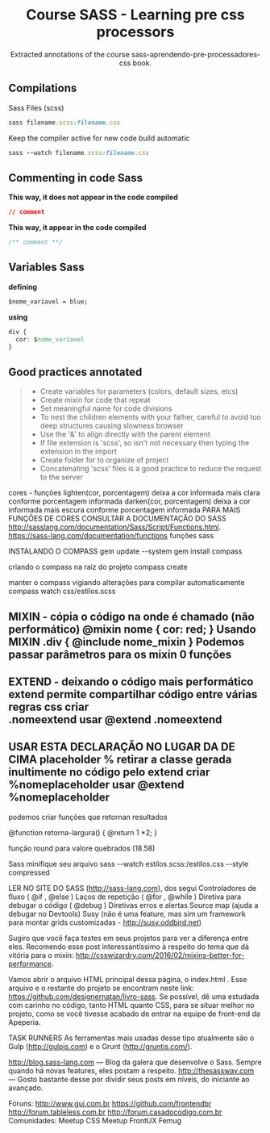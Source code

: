 <div align="center">
  <h1>Course SASS - Learning pre css processors</h1>
  <p>
    Extracted annotations of the course sass-aprendendo-pre-processadores-css book.
  </p>
</div>

## Compilations
Sass Files (scss)
```rb
sass filename.scss:filename.css
```

Keep the compiler active for  new code build automatic
```rb
sass --watch filename.scss:filename.css
```

## Commenting in code Sass

**This way, it does not appear in the code compiled**
``` css
// comment
```

**This way, it appear in the code compiled**
``` css
/** comment **/ 
```

## Variables Sass

**defining**
``` css
$nome_variavel = blue;
```

**using**
``` css
div {
  cor: $nome_variavel
}
```

## Good practices annotated
>
> - Create variables for parameters (colors, default sizes, etcs)
> - Create mixin for code that repeat
> - Set meaningful name for code divisions
> - To nest the children elements with your father, careful to avoid too deep structures causing slowness browser
> - Use the '&' to align directly with the parent element
> - If file extension is 'scss', so isn't not necessary then typing the extension in the import
> - Create folder for to organize of project
> - Concatenating 'scss' files is a good practice to reduce the request to the server

cores - funções
lighten(cor, porcentagem) deixa a cor informada mais clara conforme porcentagem informada
darken(cor, porcentagem) deixa a cor informada mais escura conforme porcentagem informada
PARA MAIS FUNÇÕES DE CORES CONSULTAR A DOCUMENTAÇÃO DO SASS
http://sasslang.com/documentation/Sass/Script/Functions.html.
https://sass-lang.com/documentation/functions funções sass


INSTALANDO O COMPASS
gem	update	--system
gem	install	compass

criando o compass na raiz do projeto
compass create

manter o compass vigiando alterações para compilar automaticamente
compass	watch css/estilos.scss


MIXIN - cópia o código na onde é chamado (não performático)
@mixin nome {
	cor: red;
}
Usando MIXIN
.div {
	@include nome_mixin
}
Podemos passar parâmetros para os mixin 0 funções
---------------
EXTEND - deixando o código mais performático
extend permite compartilhar código entre várias regras css
criar   
    .nomeextend
usar
    @extend .nomeextend
---------------
USAR ESTA DECLARAÇÃO NO LUGAR DA DE CIMA
placeholder % retirar a classe gerada inultimente no código pelo extend
criar
    %nomeplaceholder
usar
    @extend %nomeplaceholder
---------------
podemos criar funções que retornan resultados

@function retorna-largura() {
	@return 1 *2;
}

função round para valore quebrados (18.58)

Sass	minifique	seu	arquivo
sass	--watch	estilos.scss:/estilos.css	--style	compressed

LER NO SITE DO SASS (http://sass-lang.com),	dos	segui
Controladores	de	fluxo	(	@if	,		@else	)
Laços	de	repetição	(	@for	,		@while	)
Diretiva	para	debugar	o	código	(	@debug	)
Diretivas	erros	e	alertas
Source	map	(ajuda	a	debugar	no	Devtools)
Susy	(não	é	uma	feature,	mas	sim	um	framework	para
montar	grids	customizadas	-	http://susy.oddbird.net)

Sugiro	 que	 você	 faça	 testes	 em	 seus	 projetos	 para	 ver	 a
diferença	 entre	 eles.	 Recomendo	 esse	 post	 interessantíssimo	 à
respeito	 do	 tema	 que	 dá	 vitória	 para	 o	 mixin:
http://csswizardry.com/2016/02/mixins-better-for-performance.

Vamos	 abrir	 o	 arquivo	 HTML	 principal	 dessa	 página,	 o
	index.html	.	Esse	arquivo	e	o	 restante	do	projeto	 se	encontram
neste	 link:	 https://github.com/designernatan/livro-sass.	 Se
possível,	 dê	 uma	 estudada	 com	 carinho	 no	 código,	 tanto	 HTML
quanto	CSS,	para	se	situar	melhor	no	projeto,	como	se	você	tivesse
acabado	de	entrar	na	equipe	de	front-end	da	Apeperia.


TASK RUNNERS
As	ferramentas	mais	usadas	desse	tipo	atualmente	são	o	Gulp
(http://gulpjs.com)	e	o	Grunt	(http://gruntjs.com/).

http://blog.sass-lang.com	 —	 Blog	 da	 galera	 que
desenvolve	 o	 Sass.	 Sempre	 quando	 há	 novas
features,	eles	postam	a	respeito.
http://thesassway.com	 —	 Gosto	 bastante	 desse
por	 dividir	 seus	 posts	 em	níveis,	 do	iniciante	ao
avançado.

Fóruns:
http://www.guj.com.br
https://github.com/frontendbr
http://forum.tableless.com.br
http://forum.casadocodigo.com.br
Comunidades:
Meetup	CSS
Meetup	FrontUX
Femug
